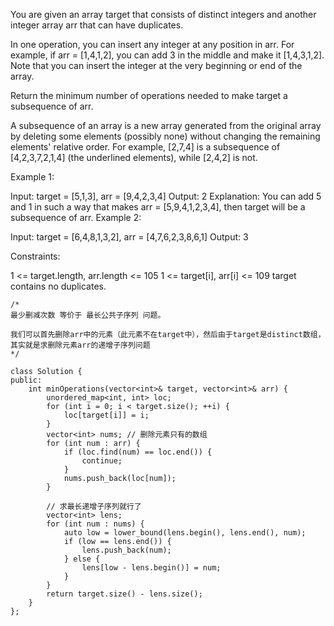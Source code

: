 You are given an array target that consists of distinct integers and another integer array arr that can have duplicates.

In one operation, you can insert any integer at any position in arr. For example, if arr = [1,4,1,2], you can add 3 in the middle and make it [1,4,3,1,2]. Note that you can insert the integer at the very beginning or end of the array.

Return the minimum number of operations needed to make target a subsequence of arr.

A subsequence of an array is a new array generated from the original array by deleting some elements (possibly none) without changing the remaining elements' relative order. For example, [2,7,4] is a subsequence of [4,2,3,7,2,1,4] (the underlined elements), while [2,4,2] is not.

 

Example 1:

Input: target = [5,1,3], arr = [9,4,2,3,4]
Output: 2
Explanation: You can add 5 and 1 in such a way that makes arr = [5,9,4,1,2,3,4], then target will be a subsequence of arr.
Example 2:

Input: target = [6,4,8,1,3,2], arr = [4,7,6,2,3,8,6,1]
Output: 3
 

Constraints:

1 <= target.length, arr.length <= 105
1 <= target[i], arr[i] <= 109
target contains no duplicates.


```
/*
最少删减次数 等价于 最长公共子序列 问题。 

我们可以首先删除arr中的元素（此元素不在target中），然后由于target是distinct数组，其实就是求删除元素arr的递增子序列问题
*/

class Solution {
public:
    int minOperations(vector<int>& target, vector<int>& arr) {
        unordered_map<int, int> loc;
        for (int i = 0; i < target.size(); ++i) {
            loc[target[i]] = i;
        }
        vector<int> nums; // 删除元素只有的数组
        for (int num : arr) {
            if (loc.find(num) == loc.end()) {
                continue;
            } 
            nums.push_back(loc[num]);
        }
        
        // 求最长递增子序列就行了
        vector<int> lens;
        for (int num : nums) {
            auto low = lower_bound(lens.begin(), lens.end(), num);
            if (low == lens.end()) {
                lens.push_back(num);
            } else {
                lens[low - lens.begin()] = num;
            }
        }
        return target.size() - lens.size();
    }
};
```
